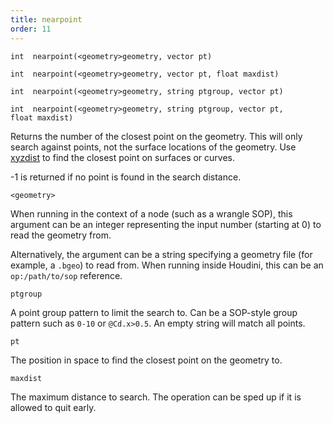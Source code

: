 ```yaml
---
title: nearpoint
order: 11
---
```

`int  nearpoint(<geometry>geometry, vector pt)`

`int  nearpoint(<geometry>geometry, vector pt, float maxdist)`

`int  nearpoint(<geometry>geometry, string ptgroup, vector pt)`

`int  nearpoint(<geometry>geometry, string ptgroup, vector pt, float maxdist)`

Returns the number of the closest point on the geometry.
This will only search against points, not the surface locations
of the geometry. Use [xyzdist](/en/houdini-vex/measure/xyzdist "Finds the distance from a point to the closest location on surface geometry.") to find the closest point on surfaces or curves.

-1 is returned if no point is found in the search distance.

`<geometry>`

When running in the context of a node (such as a wrangle SOP), this argument can be an integer representing the input number (starting at 0) to read the geometry from.

Alternatively, the argument can be a string specifying a geometry file (for example, a `.bgeo`) to read from. When running inside Houdini, this can be an `op:/path/to/sop` reference.

`ptgroup`

A point group pattern to limit the search to. Can be a SOP-style group
pattern such as `0-10` or `@Cd.x>0.5`. An empty string will match all points.

`pt`

The position in space to find the closest point on the geometry to.

`maxdist`

The maximum distance to search. The operation can be sped up if it
is allowed to quit early.
